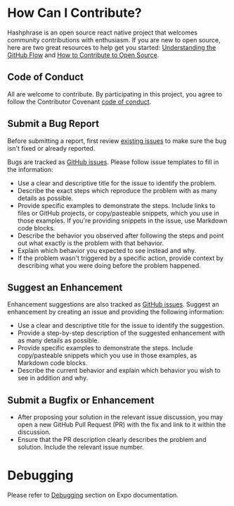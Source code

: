 # How Can I Contribute?

Hashphrase is an open source react native project that welcomes community contributions with enthusiasm. If you are new to open source, here are two great resources to help get you started: [Understanding the GitHub Flow](https://guides.github.com/introduction/flow/) and [How to Contribute to Open Source](https://opensource.guide/how-to-contribute/).

## Code of Conduct

All are welcome to contribute. By participating in this project, you agree to
follow the Contributor Covenant [code of
conduct](https://github.com/Vermonster/hashphrase/blob/master/CODE_OF_CONDUCT.md).

## Submit a Bug Report

Before submitting a report, first review [existing issues](https://github.com/Vermonster/hashphrase/issues) to make sure the bug isn't fixed or already reported.

Bugs are tracked as [GitHub issues](https://guides.github.com/features/issues/). Please follow issue templates to fill in the information:

  - Use a clear and descriptive title for the issue to identify the problem.
  - Describe the exact steps which reproduce the problem with as many details as possible.
  - Provide specific examples to demonstrate the steps. Include links to files or GitHub projects, or copy/pasteable snippets, which you use in those examples. If you're providing snippets in the issue, use Markdown code blocks.
  - Describe the behavior you observed after following the steps and point out what exactly is the problem with that behavior.
  - Explain which behavior you expected to see instead and why.
  - If the problem wasn't triggered by a specific action, provide context by describing what you were doing before the problem happened.

## Suggest an Enhancement

Enhancement suggestions are also tracked as [GitHub issues](https://guides.github.com/features/issues/). Suggest an enhancement by creating an issue and providing the following information:

  - Use a clear and descriptive title for the issue to identify the suggestion.
  - Provide a step-by-step description of the suggested enhancement with as many details as possible.
  - Provide specific examples to demonstrate the steps. Include copy/pasteable snippets which you use in those examples, as Markdown code blocks.
  - Describe the current behavior and explain which behavior you wish to see in addition and why.

## Submit a Bugfix or Enhancement

  - After proposing your solution in the relevant issue discussion, you may open a new GitHub Pull Request (PR) with the fix and link to it within the discussion.
  - Ensure that the PR description clearly describes the problem and solution. Include the relevant issue number.

# Debugging

Please refer to [Debugging](https://docs.expo.io/versions/latest/workflow/debugging/) section on Expo documentation.
